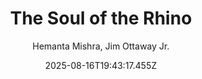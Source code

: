 ---
title: "The Soul of the Rhino"
date: "2025-08-16T19:43:17.455Z"
author: "Hemanta Mishra, Jim Ottaway Jr."
read_year: "NO"
recommendation: '3'
url: /bookshelf/the-soul-of-the-rhino
---
